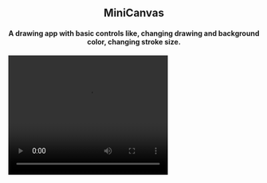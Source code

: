 <h2 align="center">MiniCanvas</h2>
<h4 align="center">A drawing app with basic controls like, changing drawing and background color, changing stroke size.
</h4>

<video width="320" height="240" controls>
    <source src="https://drive.google.com/file/d/1uOHvYDZYsoKXBiSXClFkwfmLp4sTJEIY/view?usp=sharing" type="video/mp4">
</video
